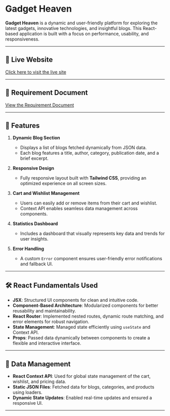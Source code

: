 
# Gadget Heaven  

**Gadget Heaven** is a dynamic and user-friendly platform for exploring the latest gadgets, innovative technologies, and insightful blogs. This React-based application is built with a focus on performance, usability, and responsiveness.  

---

## 🚀 Live Website  

[Click here to visit the live site](https://gadget-heaven-12.netlify.app/)  

---

## 📄 Requirement Document  

[View the Requirement Document](https://drive.google.com/file/d/1idqCJz2xC9sfWZsLPWZqr6MCPOBo36C6/view)  

---

## 🔧 Features  

1. **Dynamic Blog Section**  
   - Displays a list of blogs fetched dynamically from JSON data.  
   - Each blog features a title, author, category, publication date, and a brief excerpt.  

2. **Responsive Design**  
   - Fully responsive layout built with **Tailwind CSS**, providing an optimized experience on all screen sizes.  

3. **Cart and Wishlist Management**  
   - Users can easily add or remove items from their cart and wishlist.  
   - Context API enables seamless data management across components.  

4. **Statistics Dashboard**  
   - Includes a dashboard that visually represents key data and trends for user insights.  

5. **Error Handling**  
   - A custom `Error` component ensures user-friendly error notifications and fallback UI.  

---

## 🛠️ React Fundamentals Used  

- **JSX**: Structured UI components for clean and intuitive code.  
- **Component-Based Architecture**: Modularized components for better reusability and maintainability.  
- **React Router**: Implemented nested routes, dynamic route matching, and error elements for robust navigation.  
- **State Management**: Managed state efficiently using `useState` and Context API.  
- **Props**: Passed data dynamically between components to create a flexible and interactive interface.  

---

## 📂 Data Management  

- **React Context API**: Used for global state management of the cart, wishlist, and pricing data.  
- **Static JSON Files**: Fetched data for blogs, categories, and products using loaders.  
- **Dynamic State Updates**: Enabled real-time updates and ensured a responsive UI.  

---
